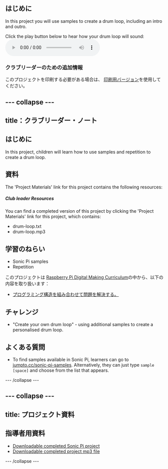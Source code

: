 ## はじめに

In this project you will use samples to create a drum loop, including an intro and outro.

<div id="audio-preview" class="pdf-hidden">
  Click the play button below to hear how your drum loop will sound: <audio controls preload> <source src="resources/drum-loop.mp3" type="audio/mpeg"> Your browser does not support the <code>audio</code> element. </audio>
</div>

### クラブリーダーのための追加情報

このプロジェクトを印刷する必要がある場合は、 [印刷用バージョン](https://projects.raspberrypi.org/en/projects/drum-loop/print)を使用してください。

## \--- collapse \---

## title：クラブリーダー・ノート

## はじめに

In this project, children will learn how to use samples and repetition to create a drum loop.

## 資料

The 'Project Materials' link for this project contains the following resources:

##### Club leader Resources

You can find a completed version of this project by clicking the 'Project Materials' link for this project, which contains:

* drum-loop.txt
* drum-loop.mp3

## 学習のねらい

* Sonic Pi samples
* Repetition

このプロジェクトは [Raspberry Pi Digital Making Curriculum](http://rpf.io/curriculum)の中から、以下の内容を取り扱います：

* [プログラミング構造を組み合わせて問題を解決する。](https://www.raspberrypi.org/curriculum/programming/builder)

## チャレンジ

* "Create your own drum loop" - using additional samples to create a personalised drum loop.

## よくある質問

* To find samples available in Sonic Pi, learners can go to [jumpto.cc/sonic-pi-samples](http://jumpto.cc/sonic-pi-samples). Alternatively, they can just type `sample [space]` and choose from the list that appears.

\--- /collapse \---

## \--- collapse \---

## title: プロジェクト資料

## 指導者用資料

* [Downloadable completed Sonic Pi project](resources/drum-loop.txt)
* [Downloadable completed project mp3 file](resources/drum-loop.mp3)

\--- /collapse \---